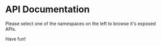 # API Documentation

Please select one of the namespaces on the left to browse it's exposed APIs.

Have fun!
